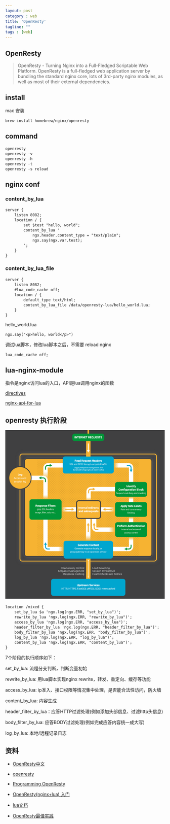 ```yaml
---
layout: post
category : web
title: 'OpenResty'
tagline: ""
tags : [web]
---
```


## OpenResty

> OpenResty - Turning Nginx into a Full-Fledged Scriptable Web Platform. OpenResty is a full-fledged web application server by bundling the standard nginx core, lots of 3rd-party nginx modules, as well as most of their external dependencies.

<!--break-->

## install

mac 安装

```
brew install homebrew/nginx/openresty
```

## command

```
openresty
openresty -v
openresty -h
openresty -t
openresty -s reload
```

## nginx conf

### content_by_lua

```
server {
    listen 8082;
    location / {
        set $test "hello, world";
        content_by_lua '
            ngx.header.content_type = "text/plain";
            ngx.say(ngx.var.test);
        ';
    }
}
```

### content_by_lua_file

```
server {
    listen 8082;
    #lua_code_cache off;
    location / {
        default_type text/html;
        content_by_lua_file /data/openresty-lua/hello_world.lua;
    }
}
```

hello_world.lua

```
ngx.say("<p>hello, world</p>")
```

调试lua脚本，修改lua脚本之后，不需要 reload nginx

```
lua_code_cache off;
```

## lua-nginx-module

指令是nginx访问lua的入口，API是lua调用nginx的函数

[directives](https://www.nginx.com/resources/wiki/modules/lua/#directives)

[nginx-api-for-lua](https://www.nginx.com/resources/wiki/modules/lua/#nginx-api-for-lua)

## openresty 执行阶段

![openresty_run.png](/images/201701/openresty_run.png)

```
location /mixed {
    set_by_lua $a 'ngx.log(ngx.ERR, "set_by_lua")';
    rewrite_by_lua 'ngx.log(ngx.ERR, "rewrite_by_lua")';
    access_by_lua 'ngx.log(ngx.ERR, "access_by_lua")';
    header_filter_by_lua 'ngx.log(ngx.ERR, "header_filter_by_lua")';
    body_filter_by_lua 'ngx.log(ngx.ERR, "body_filter_by_lua")';
    log_by_lua 'ngx.log(ngx.ERR, "log_by_lua")';
    content_by_lua 'ngx.log(ngx.ERR, "content_by_lua")';
}
```

7个阶段的执行顺序如下：

set_by_lua: 流程分支判断，判断变量初始

rewrite_by_lua: 用lua脚本实现nginx rewrite，转发、重定向、缓存等功能

access_by_lua: ip准入、接口权限等情况集中处理，是否能合法性访问，防火墙

content_by_lua: 内容生成

header_filter_by_lua：应答HTTP过滤处理(例如添加头部信息、过滤http头信息)

body_filter_by_lua: 应答BODY过滤处理(例如完成应答内容统一成大写)

log_by_lua: 本地/远程记录日志

## 资料

- [OpenResty中文](http://openresty.org/cn/)

- [openresty](https://github.com/openresty/openresty)

- [Programming OpenResty](https://openresty.gitbooks.io/programming-openresty/content/)

- [OpenResty(nginx+lua) 入门](http://www.cnblogs.com/digdeep/p/4859575.html)

- [lua文档](http://www.lua.org/manual/5.3/manual.html)

- [OpenResty最佳实践](http://www.kancloud.cn/allanyu/openresty-best-practices/82569)